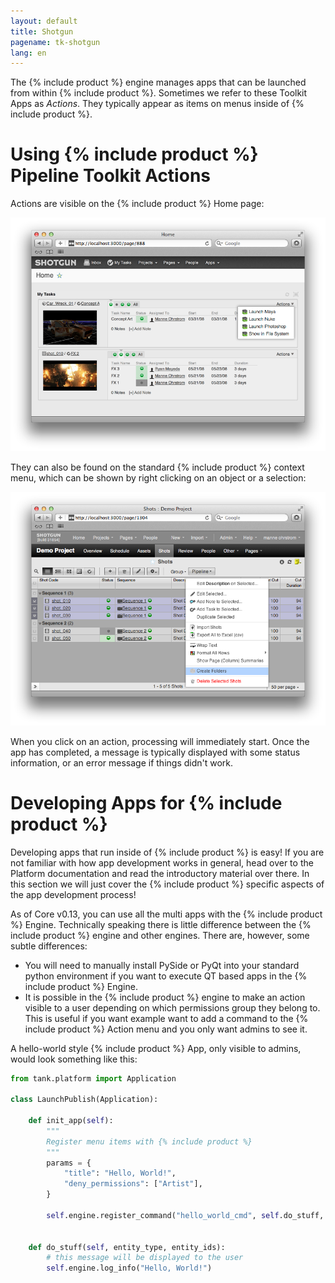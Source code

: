 ```yaml
---
layout: default
title: Shotgun
pagename: tk-shotgun
lang: en
---
```


The {% include product %} engine manages apps that can be launched from within {% include product %}. Sometimes we refer to these Toolkit Apps as *Actions*. They typically appear as items on menus inside of {% include product %}.

# Using {% include product %} Pipeline Toolkit Actions

Actions are visible on the {% include product %} Home page:

![action1](../images/engines/shotgun-action1.png)

They can also be found on the standard {% include product %} context menu, which can be shown by right clicking
on an object or a selection:

![action1](../images/engines/shotgun-action2.png)

When you click on an action, processing will immediately start. Once the app has completed, a message is typically displayed with some status information, or an error message if things didn't work.

# Developing Apps for {% include product %}

Developing apps that run inside of {% include product %} is easy! If you are not familiar with how app development works in general, head over to the Platform documentation and read the introductory material over there. In this section we will just cover the {% include product %} specific aspects of the app development process!

As of Core v0.13, you can use all the multi apps with the {% include product %} Engine. Technically speaking there is little difference between the {% include product %} engine and other engines. There are, however, some subtle differences:

* You will need to manually install PySide or PyQt into your standard python environment if you want to 
  execute QT based apps in the {% include product %} Engine.
* It is possible in the {% include product %} engine to make an action visible to a user depending on which 
  permissions group they belong to. This is useful if you want example want to add a command to 
  the {% include product %} Action menu and you only want admins to see it.


A hello-world style {% include product %} App, only visible to admins, would look something like this:


```python
from tank.platform import Application

class LaunchPublish(Application):
    
    def init_app(self):
        """
        Register menu items with {% include product %}
        """        
        params = {
            "title": "Hello, World!",
            "deny_permissions": ["Artist"],
        }
        
        self.engine.register_command("hello_world_cmd", self.do_stuff, params)
        

    def do_stuff(self, entity_type, entity_ids):
        # this message will be displayed to the user
        self.engine.log_info("Hello, World!")
        
```

